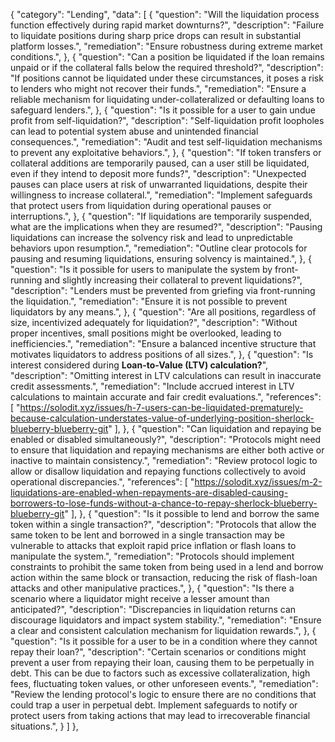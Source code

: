 {
                "category": "Lending",
                "data": [
                    {
                        "question": "Will the liquidation process function effectively during rapid market downturns?",
                        "description": "Failure to liquidate positions during sharp price drops can result in substantial platform losses.",
                        "remediation": "Ensure robustness during extreme market conditions.",
                    },
                    {
                        "question": "Can a position be liquidated if the loan remains unpaid or if the collateral falls below the required threshold?",
                        "description": "If positions cannot be liquidated under these circumstances, it poses a risk to lenders who might not recover their funds.",
                        "remediation": "Ensure a reliable mechanism for liquidating under-collateralized or defaulting loans to safeguard lenders.",
                    },
                    {
                        "question": "Is it possible for a user to gain undue profit from self-liquidation?",
                        "description": "Self-liquidation profit loopholes can lead to potential system abuse and unintended financial consequences.",
                        "remediation": "Audit and test self-liquidation mechanisms to prevent any exploitative behaviors.",
                    },
                    {
                        "question": "If token transfers or collateral additions are temporarily paused, can a user still be liquidated, even if they intend to deposit more funds?",
                        "description": "Unexpected pauses can place users at risk of unwarranted liquidations, despite their willingness to increase collateral.",
                        "remediation": "Implement safeguards that protect users from liquidation during operational pauses or interruptions.",
                    },
                    {
                        "question": "If liquidations are temporarily suspended, what are the implications when they are resumed?",
                        "description": "Pausing liquidations can increase the solvency risk and lead to unpredictable behaviors upon resumption.",
                        "remediation": "Outline clear protocols for pausing and resuming liquidations, ensuring solvency is maintained.",
                    },
                    {
                        "question": "Is it possible for users to manipulate the system by front-running and slightly increasing their collateral to prevent liquidations?",
                        "description": "Lenders must be prevented from griefing via front-running the liquidation.",
                        "remediation": "Ensure it is not possible to prevent liquidators by any means.",
                    },
                    {
                        "question": "Are all positions, regardless of size, incentivized adequately for liquidation?",
                        "description": "Without proper incentives, small positions might be overlooked, leading to inefficiencies.",
                        "remediation": "Ensure a balanced incentive structure that motivates liquidators to address positions of all sizes.",
                    },
                    {
                        "question": "Is interest considered during **Loan-to-Value (LTV) calculation?**",
                        "description": "Omitting interest in LTV calculations can result in inaccurate credit assessments.",
                        "remediation": "Include accrued interest in LTV calculations to maintain accurate and fair credit evaluations.",
                        "references": [
                            "https://solodit.xyz/issues/h-7-users-can-be-liquidated-prematurely-because-calculation-understates-value-of-underlying-position-sherlock-blueberry-blueberry-git"
                        ],
                    },
                    {
                        "question": "Can liquidation and repaying be enabled or disabled simultaneously?",
                        "description": "Protocols might need to ensure that liquidation and repaying mechanisms are either both active or inactive to maintain consistency.",
                        "remediation": "Review protocol logic to allow or disallow liquidation and repaying functions collectively to avoid operational discrepancies.",
                        "references": [
                            "https://solodit.xyz/issues/m-2-liquidations-are-enabled-when-repayments-are-disabled-causing-borrowers-to-lose-funds-without-a-chance-to-repay-sherlock-blueberry-blueberry-git"
                        ],
                    },
                    {
                        "question": "Is it possible to lend and borrow the same token within a single transaction?",
                        "description": "Protocols that allow the same token to be lent and borrowed in a single transaction may be vulnerable to attacks that exploit rapid price inflation or flash loans to manipulate the system.",
                        "remediation": "Protocols should implement constraints to prohibit the same token from being used in a lend and borrow action within the same block or transaction, reducing the risk of flash-loan attacks and other manipulative practices.",
                    },
                    {
                        "question": "Is there a scenario where a liquidator might receive a lesser amount than anticipated?",
                        "description": "Discrepancies in liquidation returns can discourage liquidators and impact system stability.",
                        "remediation": "Ensure a clear and consistent calculation mechanism for liquidation rewards.",
                    },
                    {
                        "question": "Is it possible for a user to be in a condition where they cannot repay their loan?",
                        "description": "Certain scenarios or conditions might prevent a user from repaying their loan, causing them to be perpetually in debt. This can be due to factors such as excessive collateralization, high fees, fluctuating token values, or other unforeseen events.",
                        "remediation": "Review the lending protocol's logic to ensure there are no conditions that could trap a user in perpetual debt. Implement safeguards to notify or protect users from taking actions that may lead to irrecoverable financial situations.",
                    }
                ]
            },